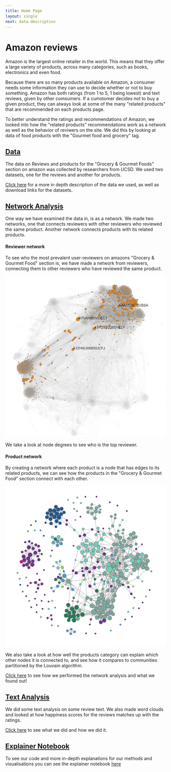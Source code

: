 ```yaml
---
title: Home Page
layout: single
next: data-description
---
```


# Amazon reviews

Amazon is the largest online retailer in the world. This means that they offer a large variety of products, across many categories, such as books, electronics and even food.

Because there are so many products available on Amazon, a consumer needs some information they can use to decide whether or not to buy something. 
Amazon has both ratings (from 1 to 5, 1 being lowest) and text reviews, given by other comsumers. 
If a cumstomer decides not to buy a given product, they can always look at some of the many "related products" that are recommended on each products page.

To better understand the ratings and recommendations of Amazon, we looked into how the "related products" recommendations work as a network as well as the behavior of reviwers on the site. 
We did this by looking at data of food products with the "Gourmet food and grocery" tag.


## [Data](data-description)
The data on Reviews and products for the "Grocery & Gourmet Foods" section on amazon was collected by researchers from UCSD. We used two datasets, one for the reviews and another for products.

[Click here](data-description) for a more in depth description of the data we used, as well as download links for the datasets.


## [Network Analysis](network-analysis)
One way we have examined the data in, is as a network. We made two networks, one that connects reviewers with other reviewers who reviewed the same product. Another network connects products with its related products.
#### Reviewer network
To see who the most prevalent user-reviewers on amazons "Grocery & Gourmet Food" section is, we have made a network from reviewers, connecting them to other reviewers who have reviewed the same product.

![](/images/reviewer_network.png)

We take a look at node degrees to see who is the top reviewer.

#### Product network
By creating a network where each product is a node that has edges to its related products, we can see how the products in the "Grocery & Gourmet Food" section connect with each other. 

![](/images/358notags.png)

We also take a look at how well the products category can explain which other nodes it is connected to, and see how it compares to communities partitioned by the Louvain algorithm.

[Click here](network-analysis) to see how we performed the network analysis and what we found out!



## [Text Analysis](text-analysis)
We did some text analysis on some review text. We also made word clouds and looked at how happiness scores for the reviews matches up with the ratings.

[Click here](text-analysis) to see what we did and how we did it.
## [Explainer Notebook](explainer-notebook.html)

To see our code and more in-depth explanations for our methods and visualisations you can see the explainer notebook [here](explainer-notebook.html)

